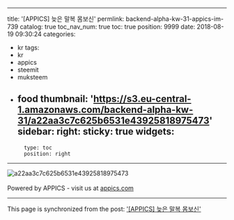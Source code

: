 
---
title: '[APPICS] 늦은 말복 몸보신'
permlink: backend-alpha-kw-31-appics-im-739
catalog: true
toc_nav_num: true
toc: true
position: 9999
date: 2018-08-19 09:30:24
categories:
- kr
tags:
- kr
- appics
- steemit
- muksteem
- food
thumbnail: 'https://s3.eu-central-1.amazonaws.com/backend-alpha-kw-31/a22aa3c7c625b6531e43925818975473'
sidebar:
    right:
        sticky: true
widgets:
    -
        type: toc
        position: right
---


![a22aa3c7c625b6531e43925818975473](https://s3.eu-central-1.amazonaws.com/backend-alpha-kw-31/a22aa3c7c625b6531e43925818975473)<br/><br/>Powered by APPICS - visit us at [appics.com](https://appics.com?ref=steemit.com/739)

- - -

This page is synchronized from the post: ['[APPICS] 늦은 말복 몸보신'](https://steemit.com/@donekim/backend-alpha-kw-31-appics-im-739)

